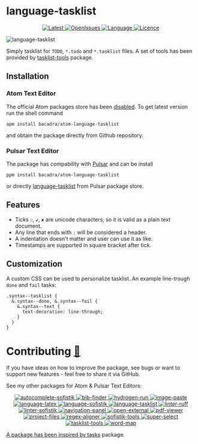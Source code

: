 # language-tasklist

<p align="center">
  <a href="https://github.com/bacadra/atom-language-tasklist/tags">
  <img src="https://img.shields.io/github/v/tag/bacadra/atom-language-tasklist?style=for-the-badge&label=Latest&color=blue" alt="Latest">
  </a>
  <a href="https://github.com/bacadra/atom-language-tasklist/issues">
  <img src="https://img.shields.io/github/issues-raw/bacadra/atom-language-tasklist?style=for-the-badge&color=blue" alt="OpenIssues">
  </a>
  <a href="https://github.com/bacadra/atom-language-tasklist/blob/master/package.json">
  <img src="https://img.shields.io/github/languages/top/bacadra/atom-language-tasklist?style=for-the-badge&color=blue" alt="Language">
  </a>
  <a href="https://github.com/bacadra/atom-language-tasklist/blob/master/LICENSE">
  <img src="https://img.shields.io/github/license/bacadra/atom-language-tasklist?style=for-the-badge&color=blue" alt="Licence">
  </a>
</p>

![language-tasklist](https://github.com/bacadra/atom-language-tasklist/blob/master/assets/language-tasklist.png?raw=true)

Simply tasklist for `TODO`, `*.todo` and `*.tasklist` files. A set of tools has been provided by [tasklist-tools](https://github.com/bacadra/atom-tasklist-tools) package.

## Installation

### Atom Text Editor

The official Atom packages store has been [disabled](https://github.blog/2022-06-08-sunsetting-atom/). To get latest version run the shell command

    apm install bacadra/atom-language-tasklist

and obtain the package directly from Github repository.

### Pulsar Text Editor

The package has compability with [Pulsar](https://pulsar-edit.dev/) and can be install

    ppm install bacadra/atom-language-tasklist

or directly [language-tasklist](https://web.pulsar-edit.dev/packages/language-tasklist) from Pulsar package store.

## Features

* Ticks `☐`, `✔`, `✘` are unicode characters, so it is valid as a plain text document.
* Any line that ends with `:` will be considered a header.
* A indentation doesn't matter and user can use it as like.
* Timestamps are supported in square bracket after tick.

## Customization

A custom CSS can be used to personalize tasklist. An example line-trough `done` and `fail` tasks:

```less
.syntax--tasklist {
  &.syntax--done, &.syntax--fail {
    &.syntax--text {
      text-decoration: line-through;
    }
  }
}
```

# Contributing [🍺](https://www.buymeacoffee.com/asiloisad)

If you have ideas on how to improve the package, see bugs or want to support new features - feel free to share it via GitHub.

See my other packages for Atom & Pulsar Text Editors:
<p align="center">
<a href="https://github.com/bacadra/atom-autocomplete-sofistik"><img src="https://img.shields.io/github/v/tag/bacadra/atom-autocomplete-sofistik?style=for-the-badge&label=autocomplete-sofistik&color=blue" alt="autocomplete-sofistik">
<a href="https://github.com/bacadra/atom-bib-finder"><img src="https://img.shields.io/github/v/tag/bacadra/atom-bib-finder?style=for-the-badge&label=bib-finder&color=blue" alt="bib-finder">
<a href="https://github.com/bacadra/atom-hydrogen-run"><img src="https://img.shields.io/github/v/tag/bacadra/atom-hydrogen-run?style=for-the-badge&label=hydrogen-run&color=blue" alt="hydrogen-run">
<a href="https://github.com/bacadra/atom-image-paste"><img src="https://img.shields.io/github/v/tag/bacadra/atom-image-paste?style=for-the-badge&label=image-paste&color=blue" alt="image-paste">
<a href="https://github.com/bacadra/atom-language-latex"><img src="https://img.shields.io/github/v/tag/bacadra/atom-language-latex?style=for-the-badge&label=language-latex&color=blue" alt="language-latex">
<a href="https://github.com/bacadra/atom-language-sofistik"><img src="https://img.shields.io/github/v/tag/bacadra/atom-language-sofistik?style=for-the-badge&label=language-sofistik&color=blue" alt="language-sofistik">
<a href="https://github.com/bacadra/atom-language-tasklist"><img src="https://img.shields.io/github/v/tag/bacadra/atom-language-tasklist?style=for-the-badge&label=language-tasklist&color=blue" alt="language-tasklist">
<a href="https://github.com/bacadra/atom-linter-ruff"><img src="https://img.shields.io/github/v/tag/bacadra/atom-linter-ruff?style=for-the-badge&label=linter-ruff&color=blue" alt="linter-ruff">
<a href="https://github.com/bacadra/atom-linter-sofistik"><img src="https://img.shields.io/github/v/tag/bacadra/atom-linter-sofistik?style=for-the-badge&label=linter-sofistik&color=blue" alt="linter-sofistik">
<a href="https://github.com/bacadra/atom-navigation-panel"><img src="https://img.shields.io/github/v/tag/bacadra/atom-navigation-panel?style=for-the-badge&label=navigation-panel&color=blue" alt="navigation-panel">
<a href="https://github.com/bacadra/atom-open-external"><img src="https://img.shields.io/github/v/tag/bacadra/atom-open-external?style=for-the-badge&label=open-external&color=blue" alt="open-external">
<a href="https://github.com/bacadra/atom-pdf-viewer"><img src="https://img.shields.io/github/v/tag/bacadra/atom-pdf-viewer?style=for-the-badge&label=pdf-viewer&color=blue" alt="pdf-viewer">
<a href="https://github.com/bacadra/atom-project-files"><img src="https://img.shields.io/github/v/tag/bacadra/atom-project-files?style=for-the-badge&label=project-files&color=blue" alt="project-files">
<a href="https://github.com/bacadra/atom-regex-aligner"><img src="https://img.shields.io/github/v/tag/bacadra/atom-regex-aligner?style=for-the-badge&label=regex-aligner&color=blue" alt="regex-aligner">
<a href="https://github.com/bacadra/atom-sofistik-tools"><img src="https://img.shields.io/github/v/tag/bacadra/atom-sofistik-tools?style=for-the-badge&label=sofistik-tools&color=blue" alt="sofistik-tools">
<a href="https://github.com/bacadra/atom-super-select"><img src="https://img.shields.io/github/v/tag/bacadra/atom-super-select?style=for-the-badge&label=super-select&color=blue" alt="super-select">
<a href="https://github.com/bacadra/atom-tasklist-tools"><img src="https://img.shields.io/github/v/tag/bacadra/atom-tasklist-tools?style=for-the-badge&label=tasklist-tools&color=blue" alt="tasklist-tools">
<a href="https://github.com/bacadra/atom-word-map"><img src="https://img.shields.io/github/v/tag/bacadra/atom-word-map?style=for-the-badge&label=word-map&color=blue" alt="word-map">
</p>

A package has been inspired by [tasks](https://github.com/irrationalistic/atom-tasks) package.
